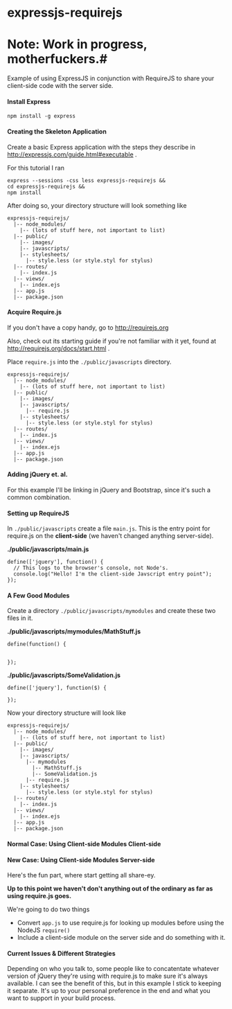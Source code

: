 expressjs-requirejs
===================

# Note: Work in progress, motherfuckers.#

Example of using ExpressJS in conjunction with RequireJS to share your client-side code with the server side.

#### Install Express ####

```
npm install -g express
```

#### Creating the Skeleton Application ####
Create a basic Express application with the steps they describe in http://expressjs.com/guide.html#executable .

For this tutorial I ran 
```
express --sessions -css less expressjs-requirejs &&
cd expressjs-requirejs &&
npm install
```

After doing so, your directory structure will look something like
```
expressjs-requirejs/
  |-- node_modules/
    |-- (lots of stuff here, not important to list)
  |-- public/
    |-- images/
    |-- javascripts/
    |-- stylesheets/
      |-- style.less (or style.styl for stylus)
  |-- routes/
    |-- index.js
  |-- views/
    |-- index.ejs
  |-- app.js
  |-- package.json
```

#### Acquire Require.js ####

If you don't have a copy handy, go to http://requirejs.org

Also, check out its starting guide if you're not familiar with it yet, found
at http://requirejs.org/docs/start.html .

Place `require.js` into the `./public/javascripts` directory. 
```
expressjs-requirejs/
  |-- node_modules/
    |-- (lots of stuff here, not important to list)
  |-- public/
    |-- images/
    |-- javascripts/
      |-- require.js
    |-- stylesheets/
      |-- style.less (or style.styl for stylus)
  |-- routes/
    |-- index.js
  |-- views/
    |-- index.ejs
  |-- app.js
  |-- package.json
```

#### Adding jQuery et. al. ####
For this example I'll be linking in jQuery and Bootstrap, since it's such a 
common combination.

#### Setting up RequireJS ####

In `./public/javascripts` create a file `main.js`. This is the entry point for
require.js on the **client-side** (we haven't changed anything server-side).

**./public/javascripts/main.js**
```
define(['jquery'], function() {
  // This logs to the browser's console, not Node's.
  console.log("Hello! I'm the client-side Javscript entry point");
});
```

#### A Few Good Modules ####
Create a directory `./public/javascripts/mymodules` and create these two files
in it.

**./public/javascripts/mymodules/MathStuff.js**
```
define(function() {


});
```

**./public/javascripts/SomeValidation.js**
```
define(['jquery'], function($) {

});
```

Now your directory structure will look like
```
expressjs-requirejs/
  |-- node_modules/
    |-- (lots of stuff here, not important to list)
  |-- public/
    |-- images/
    |-- javascripts/
      |-- mymodules
        |-- MathStuff.js
        |-- SomeValidation.js
      |-- require.js
    |-- stylesheets/
      |-- style.less (or style.styl for stylus)
  |-- routes/
    |-- index.js
  |-- views/
    |-- index.ejs
  |-- app.js
  |-- package.json
```

#### Normal Case: Using Client-side Modules Client-side ####

#### New Case: Using Client-side Modules Server-side ####

Here's the fun part, where start getting all share-ey.

**Up to this point we haven't don't anything out of the ordinary as far as
using require.js goes.**

We're going to do two things
* Convert `app.js` to use require.js for looking up modules before using the
NodeJS `require()`
* Include a client-side module on the server side and do something with it.

#### Current Issues & Different Strategies ####

Depending on who you talk to, some people like to concatentate whatever version
of jQuery they're using with require.js to make sure it's always available. I
can see the benefit of this, but in this example I stick to keeping it
separate. It's up to your personal preference in the end and what you want to
support in your build process.

